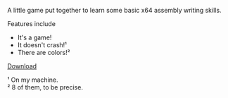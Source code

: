 A little game put together to learn some basic x64 assembly writing skills.

Features include
* It's a game!
* It doesn't crash!¹
* There are colors!²

[Download](http://przemieniecki.net/AsmGame.zip)

¹ On my machine.  
² 8 of them, to be precise.
